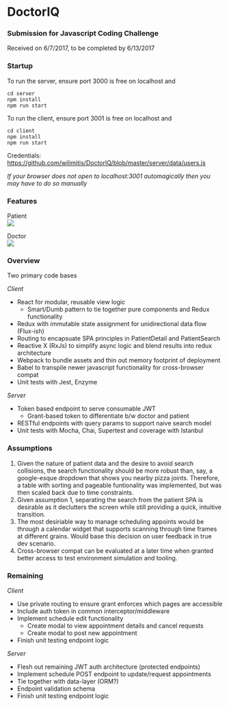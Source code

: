 # DoctorIQ

### Submission for Javascript Coding Challenge
Received on 6/7/2017, to be completed by 6/13/2017

### Startup
To run the server, ensure port 3000 is free on localhost and
```
cd server
npm install
npm run start
```

To run the client, ensure port 3001 is free on localhost and
```
cd client
npm install
npm run start
```
Credentials: https://github.com/wilimitis/DoctorIQ/blob/master/server/data/users.js

*If your browser does not open to localhost:3001 automagically then you may have to do so manually*

### Features
Patient  
![](https://media.giphy.com/media/3o7btLEb0OY31tUccU/giphy.gif)

Doctor  
![](https://media.giphy.com/media/3o7bu9uizaL9XHtSBa/giphy.gif)

### Overview
Two primary code bases

_Client_  
- React for modular, reusable view logic
  - Smart/Dumb pattern to tie together pure components and Redux functionality
- Redux with immutable state assignment for unidirectional data flow (Flux-ish)
- Routing to encapsuate SPA principles in PatientDetail and PatientSearch
- Reactive X (RxJs) to simplify async logic and blend results into redux architecture
- Webpack to bundle assets and thin out memory footprint of deployment
- Babel to transpile newer javascript functionality for cross-browser compat
- Unit tests with Jest, Enzyme

_Server_  
- Token based endpoint to serve consumable JWT
  - Grant-based token to differentiate b/w doctor and patient
- RESTful endpoints with query params to support naive search model
- Unit tests with Mocha, Chai, Supertest and coverage with Istanbul

### Assumptions
1. Given the nature of patient data and the desire to avoid search collisions, the search functionality should be more robust than, say, a google-esque dropdown that shows you nearby pizza joints. Therefore, a table with sorting and pageable funtionality was implemented, but was then scaled back due to time constraints.
2. Given assumption 1, separating the search from the patient SPA is desirable as it declutters the screen while still providing a quick, intuitive transition.
3. The most desiriable way to manage scheduling appoints would be through a calendar widget that supports scanning through time frames at different grains. Would base this decision on user feedback in true dev scenario.
4. Cross-browser compat can be evaluated at a later time when granted better access to test environment simulation and tooling.

### Remaining
_Client_  
- Use private routing to ensure grant enforces which pages are accessible
- Include auth token in common interceptor/middleware
- Implement schedule edit functionality
  - Create modal to view appointment details and cancel requests
  - Create modal to post new appointment
- Finish unit testing endpoint logic

_Server_  
- Flesh out remaining JWT auth architecture (protected endpoints)
- Implement schedule POST endpoint to update/request appointments
- Tie together with data-layer (ORM?)
- Endpoint validation schema
- Finish unit testing endpoint logic
